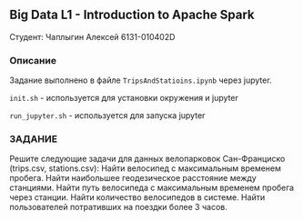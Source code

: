 ## Big Data L1 - Introduction to Apache Spark
Студент: Чаплыгин Алексей 6131-010402D

### Описание

Задание выполнено в файле  ``TripsAndStatioins.ipynb`` через jupyter.

``init.sh`` - используется для установки окружения и jupyter

``run_jupyter.sh`` - используется для запуска jupyter

### ЗАДАНИЕ
Решите следующие задачи для данных велопарковок Сан-Франциско (trips.csv, stations.csv):
Найти велосипед с максимальным временем пробега.
Найти наибольшее геодезическое расстояние между станциями.
Найти путь велосипеда с максимальным временем пробега через станции.
Найти количество велосипедов в системе.
Найти пользователей потративших на поездки более 3 часов.